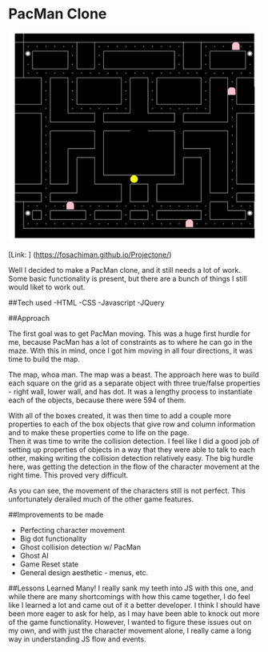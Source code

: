 # PacMan Clone

![alt text](./assets/screenshot.png)

[Link: ] (https://fosachiman.github.io/Projectone/)

Well I decided to make a PacMan clone, and it still needs a lot of work.  Some basic functionality is present, but there are a bunch of things I still would liket to work out.

##Tech used
-HTML
-CSS
-Javascript
-JQuery

##Approach

The first goal was to get PacMan moving.  This was a huge first hurdle for me, because PacMan has a lot of constraints as to where he can go in the maze.  With this in mind, once I got him moving in all four directions, it was time to build the map.

The map, whoa man.  The map was a beast.  The approach here was to build each square on the grid as a separate object with three true/false properties - right wall, lower wall, and has dot.  It was a lengthy process to instantiate each of the objects, because there were 594 of them.

With all of the boxes created, it was then time to add a couple more properties to each of the box objects that give row and column information and to make these properties come to life on the page.  
Then it was time to write the collision detection.  I feel like I did a good job of setting up properties of objects in a way that they were able to talk to each other, making writing the collision detection relatively easy.  The big hurdle here, was getting the detection in the flow of the character movement at the right time.  This proved very difficult.

As you can see, the movement of the characters still is not perfect.  This unfortunately derailed much of the other game features.  

##Improvements to be made

 - Perfecting character movement
 - Big dot functionality
 - Ghost collision detection w/ PacMan
 - Ghost AI
 - Game Reset state
 - General design aesthetic - menus, etc.

##Lessons Learned
Many!  I really sank my teeth into JS with this one, and while there are many shortcomings with how this came together, I do feel like I learned a lot and came out of it a better developer.  I think I should have been more eager to ask for help, as I may have been able to knock out more of the game functionality.  However, I wanted to figure these issues out on my own, and with just the character movement alone, I really came a long way in understanding JS flow and events.
